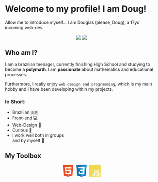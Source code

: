 # Welcome to my profile! I am Doug!

Allow me to introduce myself...
I am Douglas (please, Doug), a 17yo incoming web-dev.

<p align="center">
  <a href="https://github.com/douglasspeck">
    <img align="center" height="168em" src="https://github-readme-stats.vercel.app/api?username=douglasspeck&count_private=true&show_icons=true&theme=material-palenight&border_radius=10&custom_title=My%20GitHub%20Stats"/>
    <img align="center" height="168em" src="https://github-readme-stats.vercel.app/api/top-langs/?username=douglasspeck&layout=compact&count_private=true&show_icons=true&theme=material-palenight&border_radius=10"/>
  </a>
</p>

## Who am I?

I am a brazilian teenager, currently finishing High School and studying to become a **polymath**. I am **passionate** about mathematics and educational processes.

Furthermore, I really enjoy ```web design and programming```, which is my main hobby and I have been developing within my projects.

### In Short:

- Brazilian 🇧🇷
- Front-end 💻
- Web-Design 🎨
- Curious 🧠
- I work well both in groups  
  and by myself 👥

## My Toolbox
<p style="display: inline_block" align="center">
  <img alt="HTML Logo" height="40" width="40" src="https://raw.githubusercontent.com/devicons/devicon/master/icons/html5/html5-original.svg"/>
  <img alt="CSS Logo" height="40" width="40" src="https://raw.githubusercontent.com/devicons/devicon/master/icons/css3/css3-original.svg"/>
  <img alt="JavaScript Logo" height="40" width="40" src="https://raw.githubusercontent.com/devicons/devicon/master/icons/javascript/javascript-plain.svg"/>
</p>
